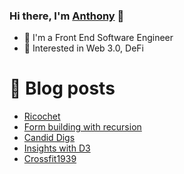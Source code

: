 ### Hi there, I'm [Anthony](https://anthonyk1225.github.io) 👋


- 🔭 I'm a Front End Software Engineer
- 🤖 Interested in Web 3.0, DeFi

# 🚨 Blog posts
<!-- BLOG-POST-LIST:START -->
- [Ricochet](https://anthonyk1225.github.io/ricochet/)
- [Form building with recursion](https://anthonyk1225.github.io/recursion/)
- [Candid Digs](https://anthonyk1225.github.io/candiddigs/)
- [Insights with D3](https://anthonyk1225.github.io/d3/)
- [Crossfit1939](https://anthonyk1225.github.io/crossfit1939/)
<!-- BLOG-POST-LIST:END -->
